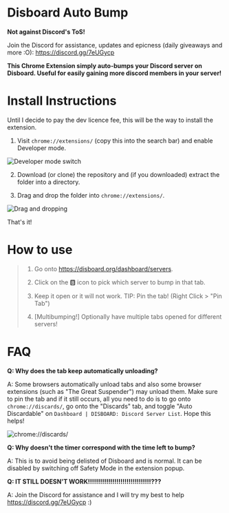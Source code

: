 # Disboard Auto Bump
**Not against Discord's ToS!**


Join the Discord for assistance, updates and epicness (daily giveaways and more :O): https://discord.gg/7eUGycp

**This Chrome Extension simply auto-bumps your Discord server on Disboard. Useful for easily gaining more discord members in your server!**

# Install Instructions

Until I decide to pay the dev licence fee, this will be the way to install the extension.

1. Visit `chrome://extensions/` (copy this into the search bar) and enable Developer mode.

![Developer mode switch](https://i.imgur.com/EHnZ384.png)

2. Download (or clone) the repository and (if you downloaded) extract the folder into a directory.

3. Drag and drop the folder into `chrome://extensions/`.

![Drag and dropping](https://i.imgur.com/zg38IHc.png)

That's it!

# How to use

>1. Go onto https://disboard.org/dashboard/servers.
>
>2. Click on the 🅱️ icon to pick which server to bump in that tab.
>
>3. Keep it open or it will not work. TIP: Pin the tab! (Right Click > "Pin Tab")
>
>4. [Multibumping!] Optionally have multiple tabs opened for different servers!

# FAQ

**Q: Why does the tab keep automatically unloading?**

A: Some browsers automatically unload tabs and also some browser extensions (such as "The Great Suspender") may unload them. Make sure to pin the tab and if it still occurs, all you need to do is to go onto `chrome://discards/`, go onto the "Discards" tab, and toggle "Auto Discardable" on `Dashboard | DISBOARD: Discord Server List`. Hope this helps!

![chrome://discards/](https://i.imgur.com/vp8CDvZ.png)

**Q: Why doesn't the timer correspond with the time left to bump?**

A: This is to avoid being delisted of Disboard and is normal. It can be disabled by switching off Safety Mode in the extension popup.

**Q: IT STILL DOESN'T WORK!!!!!!!!!!!!!!!!!!!!!!!!!!!!!!!???**

A: Join the Discord for assistance and I will try my best to help https://discord.gg/7eUGycp :)
